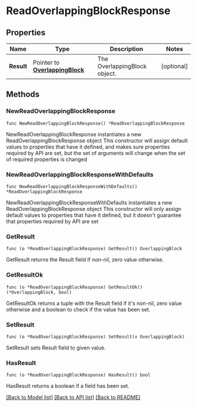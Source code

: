 # ReadOverlappingBlockResponse

## Properties

Name | Type | Description | Notes
------------ | ------------- | ------------- | -------------
**Result** | Pointer to [**OverlappingBlock**](OverlappingBlock.md) | The OverlappingBlock object. | [optional] 

## Methods

### NewReadOverlappingBlockResponse

`func NewReadOverlappingBlockResponse() *ReadOverlappingBlockResponse`

NewReadOverlappingBlockResponse instantiates a new ReadOverlappingBlockResponse object
This constructor will assign default values to properties that have it defined,
and makes sure properties required by API are set, but the set of arguments
will change when the set of required properties is changed

### NewReadOverlappingBlockResponseWithDefaults

`func NewReadOverlappingBlockResponseWithDefaults() *ReadOverlappingBlockResponse`

NewReadOverlappingBlockResponseWithDefaults instantiates a new ReadOverlappingBlockResponse object
This constructor will only assign default values to properties that have it defined,
but it doesn't guarantee that properties required by API are set

### GetResult

`func (o *ReadOverlappingBlockResponse) GetResult() OverlappingBlock`

GetResult returns the Result field if non-nil, zero value otherwise.

### GetResultOk

`func (o *ReadOverlappingBlockResponse) GetResultOk() (*OverlappingBlock, bool)`

GetResultOk returns a tuple with the Result field if it's non-nil, zero value otherwise
and a boolean to check if the value has been set.

### SetResult

`func (o *ReadOverlappingBlockResponse) SetResult(v OverlappingBlock)`

SetResult sets Result field to given value.

### HasResult

`func (o *ReadOverlappingBlockResponse) HasResult() bool`

HasResult returns a boolean if a field has been set.


[[Back to Model list]](../README.md#documentation-for-models) [[Back to API list]](../README.md#documentation-for-api-endpoints) [[Back to README]](../README.md)


